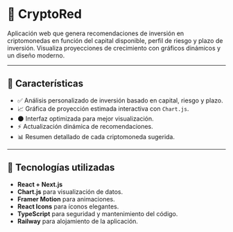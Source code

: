 # 💸 CryptoRed

Aplicación web que genera recomendaciones de inversión en criptomonedas en función del capital disponible, perfil de riesgo y plazo de inversión. Visualiza proyecciones de crecimiento con gráficos dinámicos y un diseño moderno.

---

## 🚀 Características

- ✅ Análisis personalizado de inversión basado en capital, riesgo y plazo.
- 📈 Gráfica de proyección estimada interactiva con `Chart.js`.
- 🌑 Interfaz optimizada para mejor visualización.
- ⚡ Actualización dinámica de recomendaciones.
- 📊 Resumen detallado de cada criptomoneda sugerida.

---

## 🧰 Tecnologías utilizadas

- **React + Next.js**
- **Chart.js** para visualización de datos.
- **Framer Motion** para animaciones.
- **React Icons** para íconos elegantes.
- **TypeScript** para seguridad y mantenimiento del código.
- **Railway** para alojamiento de la aplicación.
